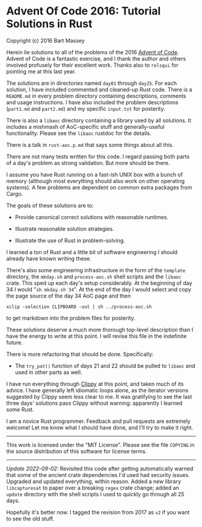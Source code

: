 # Advent Of Code 2016: Tutorial Solutions in Rust
Copyright (c) 2016 Bart Massey

Herein lie solutions to all of the problems of the 2016
[Advent of Code](http://adventofcode.com). Advent of Code is
a fantastic exercise, and I thank the author and others
involved profusely for their excellent work. Thanks also to
`relsqui` for pointing me at this last year.

The solutions are in directories named `day01` through
`day25`. For each solution, I have included commented and
cleaned-up Rust code. There is a `README.md` in every
problem directory containing descriptions, comments and
usage instructions. I have also included the problem
descriptions (`part1.md` and `part2.md`) and my specific
`input.txt` for posterity.

There is also a `libaoc` directory containing a library used
by all solutions. It includes a mishmash of AoC-specific
stuff and generally-useful functionality. Please see the
`libaoc` rustdoc for the details.

There is a talk in `rust-aoc.p.md` that says some things
about all this.

There are not many tests written for this code. I regard
passing both parts of a day's problem as strong validation.
But more should be there.

I assume you have Rust running on a fast-ish UNIX box with a
bunch of memory (although most everything should also work
on other operating systems).  A few problems are dependent
on common extra packages from Cargo.

The goals of these solutions are to:

* Provide canonical correct solutions with reasonable
  runtimes.

* Illustrate reasonable solution strategies.

* Illustrate the use of Rust in problem-solving.

I learned a ton of Rust and a little bit of software
engineering I should already have known writing these.

There's also some engineering infrastructure in the form of
the `template` directory, the `mkday.sh` and
`process-aoc.sh` shell scripts and the `libaoc` crate.  This
sped up each day's setup considerably. At the beginning of
day 34 I would "`sh mkday.sh 34`". At the end of the day I
would select and copy the page source of the day 34 AoC page
and then

    xclip -selection CLIPBOARD -out | sh ../process-aoc.sh

to get markdown into the problem files for posterity.

These solutions deserve a much more thorough top-level
description than I have the energy to write at this point.
I will revise this file in the indefinite future.

There is more refactoring that should be done. Specifically:

* The `try_pat()` function of days 21 and 22 should be
  pulled to `libaoc` and used in other parts as well.

I have run everything through
[Clippy](http://crates.io/crates/clippy) at this point, and
taken much of its advice. I have generally left idiomatic
loops alone, as the iterator versions suggested by Clippy
seem less clear to me. It was gratifying to see the last
three days' solutions pass Clippy without warning:
apparently I learned some Rust.

I am a novice Rust programmer. Feedback and pull requests
are extremely welcome! Let me know what I should have done,
and I'll try to make it right.


---

This work is licensed under the "MIT License".  Please see
the file `COPYING` in the source distribution of this software
for license terms.

---

*Update 2022-09-02:* Revisited this code after getting
automatically warned that some of the ancient crate
dependencies I'd used had security issues. Upgraded and
updated everything, within reason. Added a new library
`libcapturesat` to paper over a breaking `regex` crate
change; added an `update` directory with the shell scripts I
used to quickly go through all 25 days.

Hopefully it's better now. I tagged the revision
from 2017 as `v2` if you want to see the old stuff.
